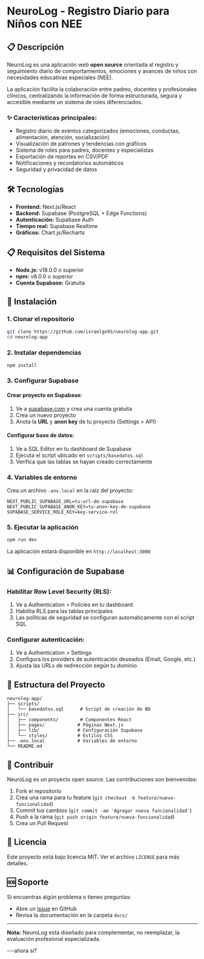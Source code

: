# NeuroLog - Registro Diario para Niños con NEE

## 📋 Descripción

NeuroLog es una aplicación web **open source** orientada al registro y seguimiento diario de comportamientos, emociones y avances de niños con necesidades educativas especiales (NEE). 

La aplicación facilita la colaboración entre padres, docentes y profesionales clínicos, centralizando la información de forma estructurada, segura y accesible mediante un sistema de roles diferenciados.

### ✨ Características principales:
- Registro diario de eventos categorizados (emociones, conductas, alimentación, atención, socialización)
- Visualización de patrones y tendencias con gráficos
- Sistema de roles para padres, docentes y especialistas
- Exportación de reportes en CSV/PDF
- Notificaciones y recordatorios automáticos
- Seguridad y privacidad de datos

## 🛠 Tecnologías

- **Frontend:** Next.js/React
- **Backend:** Supabase (PostgreSQL + Edge Functions)
- **Autenticación:** Supabase Auth
- **Tiempo real:** Supabase Realtime
- **Gráficos:** Chart.js/Recharts

## 📋 Requisitos del Sistema

- **Node.js:** v18.0.0 o superior
- **npm:** v8.0.0 o superior
- **Cuenta Supabase:** Gratuita

## 🚀 Instalación

### 1. Clonar el repositorio
```bash
git clone https://github.com/israelgo93/neurolog-app.git
cd neurolog-app
```

### 2. Instalar dependencias
```bash
npm install
```

### 3. Configurar Supabase

#### Crear proyecto en Supabase:
1. Ve a [supabase.com](https://supabase.com) y crea una cuenta gratuita
2. Crea un nuevo proyecto
3. Anota la **URL** y **anon key** de tu proyecto (Settings > API)

#### Configurar base de datos:
1. Ve a SQL Editor en tu dashboard de Supabase
2. Ejecuta el script ubicado en `scripts/basedatos.sql`
3. Verifica que las tablas se hayan creado correctamente

### 4. Variables de entorno
Crea un archivo `.env.local` en la raíz del proyecto:

```env
NEXT_PUBLIC_SUPABASE_URL=tu-url-de-supabase
NEXT_PUBLIC_SUPABASE_ANON_KEY=tu-anon-key-de-supabase
SUPABASE_SERVICE_ROLE_KEY=key-service-rol
```

### 5. Ejecutar la aplicación
```bash
npm run dev
```

La aplicación estará disponible en `http://localhost:3000`

## 📊 Configuración de Supabase

### Habilitar Row Level Security (RLS):
1. Ve a Authentication > Policies en tu dashboard
2. Habilita RLS para las tablas principales
3. Las políticas de seguridad se configuran automáticamente con el script SQL

### Configurar autenticación:
1. Ve a Authentication > Settings
2. Configura los providers de autenticación deseados (Email, Google, etc.)
3. Ajusta las URLs de redirección según tu dominio

## 🔑 Estructura del Proyecto

```
neurolog-app/
├── scripts/
│   └── basedatos.sql      # Script de creación de BD
├── src/
│   ├── components/        # Componentes React
│   ├── pages/            # Páginas Next.js
│   ├── lib/              # Configuración Supabase
│   └── styles/           # Estilos CSS
├── .env.local            # Variables de entorno
└── README.md
```

## 🤝 Contribuir

NeuroLog es un proyecto open source. Las contribuciones son bienvenidas:

1. Fork el repositorio
2. Crea una rama para tu feature (`git checkout -b feature/nueva-funcionalidad`)
3. Commit tus cambios (`git commit -am 'Agregar nueva funcionalidad'`)
4. Push a la rama (`git push origin feature/nueva-funcionalidad`)
5. Crea un Pull Request

## 📝 Licencia

Este proyecto está bajo licencia MIT. Ver el archivo `LICENSE` para más detalles.

## 🆘 Soporte

Si encuentras algún problema o tienes preguntas:
- Abre un [issue](https://github.com/israelgo93/neurolog-app/issues) en GitHub
- Revisa la documentación en la carpeta `docs/`

---

**Nota:** NeuroLog está diseñado para complementar, no reemplazar, la evaluación profesional especializada.

---ahora sí?